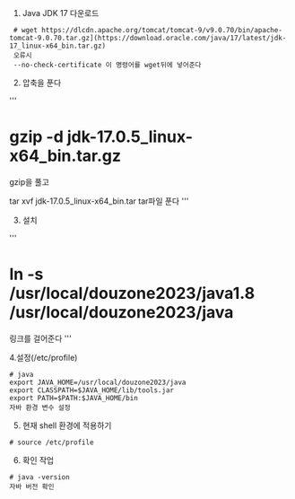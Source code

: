 1. Java JDK 17 다운로드

```
 # wget https://dlcdn.apache.org/tomcat/tomcat-9/v9.0.70/bin/apache-tomcat-9.0.70.tar.gz](https://download.oracle.com/java/17/latest/jdk-17_linux-x64_bin.tar.gz)
 오류시
 --no-check-certificate 이 명령어를 wget뒤에 넣어준다
```

2. 압축을 푼다

'''
 # gzip -d jdk-17.0.5_linux-x64_bin.tar.gz
 gzip을 풀고
 
 tar xvf jdk-17.0.5_linux-x64_bin.tar
 tar파일 푼다
 '''
 
3. 설치

'''
# ln -s /usr/local/douzone2023/java1.8 /usr/local/douzone2023/java
링크를 걸어준다
'''

4.설정(/etc/profile)

```
# java
export JAVA_HOME=/usr/local/douzone2023/java
export CLASSPATH=$JAVA_HOME/lib/tools.jar
export PATH=$PATH:$JAVA_HOME/bin
자바 환경 변수 설정
```

5. 현재 shell 환경에 적용하기

```
# source /etc/profile
```

6. 확인 작업

```
# java -version
자바 버전 확인
```
